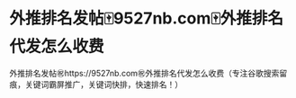 # 外推排名发帖🀄️9527nb.com🀄️外推排名代发怎么收费

外推排名发帖㊗️https://9527nb.com㊗️外推排名代发怎么收费（专注谷歌搜索留痕，关键词霸屏推广，关键词快排，快速排名！）